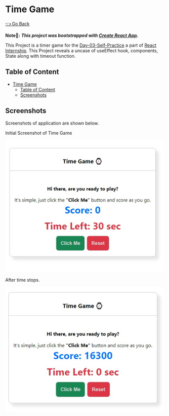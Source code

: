 # Time Game

[👈 Go Back ](../Readme.md)

**Note📓:** **_This project was bootstrapped with [Create React App](https://github.com/facebook/create-react-app)._**

This Project is a timer game for the [Day-03-Self-Practice](./README.md) a part of [React Internship](../../Readme.md). This Project reveals a uncase of useEffect hook, components, State along with timeout function.

## Table of Content

- [Time Game](#time-game)
  - [Table of Content](#table-of-content)
  - [Screenshots](#screenshots)

## Screenshots

Screenshots of application are shown below.

Initial Screenshot of Time Game

!["Initial"](./docs/Timer-Initial.jpeg)

After time stops.

![Game End"](./docs/Timer-Completed.jpeg)

